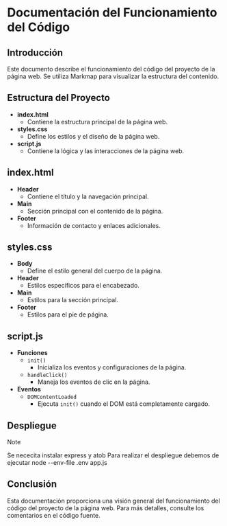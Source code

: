 # Documentación del Funcionamiento del Código

## Introducción
Este documento describe el funcionamiento del código del proyecto de la página web. Se utiliza Markmap para visualizar la estructura del contenido.

## Estructura del Proyecto
- **index.html**
    - Contiene la estructura principal de la página web.
- **styles.css**
    - Define los estilos y el diseño de la página web.
- **script.js**
    - Contiene la lógica y las interacciones de la página web.

## index.html
- **Header**
    - Contiene el título y la navegación principal.
- **Main**
    - Sección principal con el contenido de la página.
- **Footer**
    - Información de contacto y enlaces adicionales.

## styles.css
- **Body**
    - Define el estilo general del cuerpo de la página.
- **Header**
    - Estilos específicos para el encabezado.
- **Main**
    - Estilos para la sección principal.
- **Footer**
    - Estilos para el pie de página.

## script.js
- **Funciones**
    - `init()`
        - Inicializa los eventos y configuraciones de la página.
    - `handleClick()`
        - Maneja los eventos de clic en la página.
- **Eventos**
    - `DOMContentLoaded`
        - Ejecuta `init()` cuando el DOM está completamente cargado.

## Despliegue
> [!NOTE]
> Se nececita instalar express y atob
Para realizar el despliegue debemos de ejecutar node --env-file .env app.js

## Conclusión
Esta documentación proporciona una visión general del funcionamiento del código del proyecto de la página web. Para más detalles, consulte los comentarios en el código fuente.
